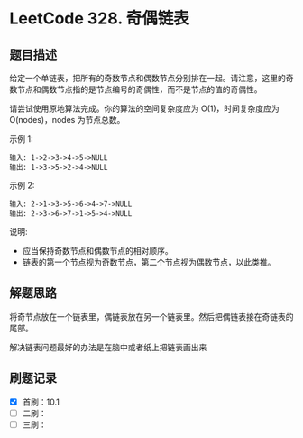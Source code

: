 # LeetCode 328. 奇偶链表

## 题目描述

给定一个单链表，把所有的奇数节点和偶数节点分别排在一起。请注意，这里的奇数节点和偶数节点指的是节点编号的奇偶性，而不是节点的值的奇偶性。

请尝试使用原地算法完成。你的算法的空间复杂度应为 O(1)，时间复杂度应为 O(nodes)，nodes 为节点总数。

示例 1:

```
输入: 1->2->3->4->5->NULL
输出: 1->3->5->2->4->NULL
```

示例 2:

```
输入: 2->1->3->5->6->4->7->NULL
输出: 2->3->6->7->1->5->4->NULL
```

说明:
* 应当保持奇数节点和偶数节点的相对顺序。
* 链表的第一个节点视为奇数节点，第二个节点视为偶数节点，以此类推。

## 解题思路

将奇节点放在一个链表里，偶链表放在另一个链表里。然后把偶链表接在奇链表的尾部。

解决链表问题最好的办法是在脑中或者纸上把链表画出来

## 刷题记录

- [x] 首刷：10.1
- [ ] 二刷：
- [ ] 三刷：
